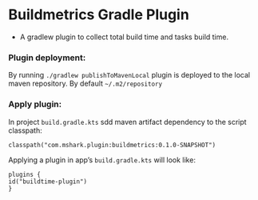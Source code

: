 # Buildmetrics Gradle Plugin
* A gradlew plugin to collect total build time and tasks build time.

### Plugin deployment:
By running  `./gradlew publishToMavenLocal` plugin is deployed to the local maven repository. 
By default  `~/.m2/repository`

### Apply plugin:
In project `build.gradle.kts`  sdd maven artifact dependency to the script classpath: 

`classpath("com.mshark.plugin:buildmetrics:0.1.0-SNAPSHOT")`

Applying a plugin in app’s `build.gradle.kts` will look like: 
```
plugins {
id("buildtime-plugin")
}
```
